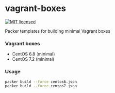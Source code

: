 # vagrant-boxes

[![MIT licensed](https://img.shields.io/badge/license-MIT-blue.svg)](https://raw.githubusercontent.com/wolffaxn/vagrant-boxes/master/LICENSE)

Packer templates for building minimal Vagrant boxes

### Vagrant boxes

* CentOS 6.8 (minimal)
* CentOS 7.2 (minimal)

### Usage

```bash
packer build --force centos6.json
packer build --force centos7.json
```
